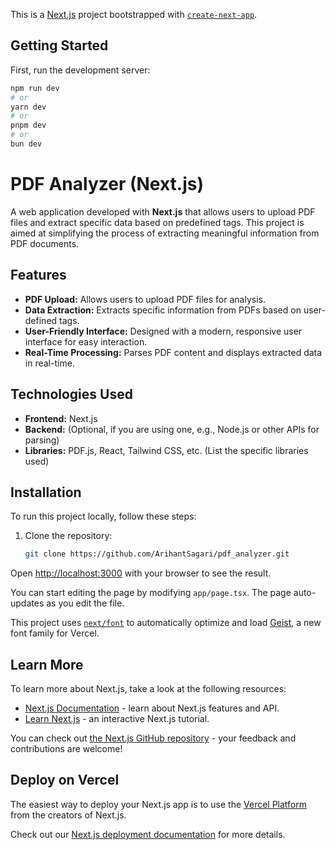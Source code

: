 This is a [Next.js](https://nextjs.org) project bootstrapped with [`create-next-app`](https://nextjs.org/docs/app/api-reference/cli/create-next-app).

## Getting Started

First, run the development server:

```bash
npm run dev
# or
yarn dev
# or
pnpm dev
# or
bun dev
```


# PDF Analyzer (Next.js)

A web application developed with **Next.js** that allows users to upload PDF files and extract specific data based on predefined tags. This project is aimed at simplifying the process of extracting meaningful information from PDF documents.

## Features

- **PDF Upload:** Allows users to upload PDF files for analysis.
- **Data Extraction:** Extracts specific information from PDFs based on user-defined tags.
- **User-Friendly Interface:** Designed with a modern, responsive user interface for easy interaction.
- **Real-Time Processing:** Parses PDF content and displays extracted data in real-time.
  
## Technologies Used

- **Frontend:** Next.js
- **Backend:** (Optional, if you are using one, e.g., Node.js or other APIs for parsing)
- **Libraries:** PDF.js, React, Tailwind CSS, etc. (List the specific libraries used)
  
## Installation

To run this project locally, follow these steps:

1. Clone the repository:
   ```bash
   git clone https://github.com/ArihantSagari/pdf_analyzer.git


Open [http://localhost:3000](http://localhost:3000) with your browser to see the result.

You can start editing the page by modifying `app/page.tsx`. The page auto-updates as you edit the file.

This project uses [`next/font`](https://nextjs.org/docs/app/building-your-application/optimizing/fonts) to automatically optimize and load [Geist](https://vercel.com/font), a new font family for Vercel.

## Learn More

To learn more about Next.js, take a look at the following resources:

- [Next.js Documentation](https://nextjs.org/docs) - learn about Next.js features and API.
- [Learn Next.js](https://nextjs.org/learn) - an interactive Next.js tutorial.

You can check out [the Next.js GitHub repository](https://github.com/vercel/next.js) - your feedback and contributions are welcome!

## Deploy on Vercel

The easiest way to deploy your Next.js app is to use the [Vercel Platform](https://vercel.com/new?utm_medium=default-template&filter=next.js&utm_source=create-next-app&utm_campaign=create-next-app-readme) from the creators of Next.js.

Check out our [Next.js deployment documentation](https://nextjs.org/docs/app/building-your-application/deploying) for more details.
